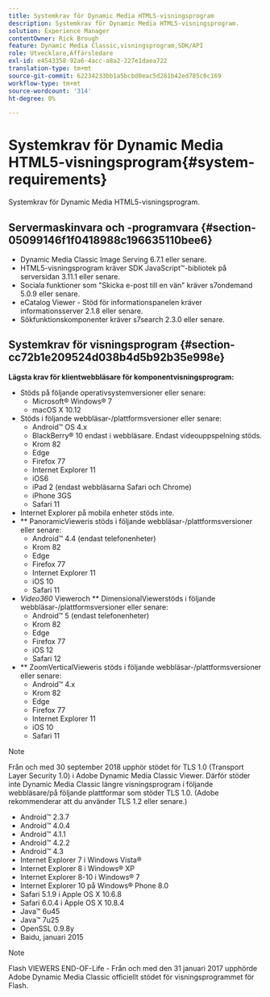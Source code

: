 ```yaml
---
title: Systemkrav för Dynamic Media HTML5-visningsprogram
description: Systemkrav för Dynamic Media HTML5-visningsprogram.
solution: Experience Manager
contentOwner: Rick Brough
feature: Dynamic Media Classic,visningsprogram,SDK/API
role: Utvecklare,Affärsledare
exl-id: e4543358-92a6-4acc-a8a2-227e1daea722
translation-type: tm+mt
source-git-commit: 62234233bb1a5bcbd0eac5d281b42ed785c0c169
workflow-type: tm+mt
source-wordcount: '314'
ht-degree: 0%

---
```


# Systemkrav för Dynamic Media HTML5-visningsprogram{#system-requirements}

Systemkrav för Dynamic Media HTML5-visningsprogram.

<!-- Updated April 06, 2021 from https://wiki.corp.adobe.com/pages/viewpage.action?spaceKey=scene7qa&title=s7Viewers%2C+S7SDK%2C+S7OnDemand+Release+Notes - Contact is Sasha -->

## Servermaskinvara och -programvara {#section-05099146f1f0418988c196635110bee6}

* Dynamic Media Classic Image Serving 6.7.1 eller senare.
* HTML5-visningsprogram kräver SDK JavaScript™-bibliotek på serversidan 3.11.1 eller senare.
* Sociala funktioner som &quot;Skicka e-post till en vän&quot; kräver s7ondemand 5.0.9 eller senare.
* eCatalog Viewer - Stöd för informationspanelen kräver informationsserver 2.1.8 eller senare.
* Sökfunktionskomponenter kräver s7search 2.3.0 eller senare.

## Systemkrav för visningsprogram {#section-cc72b1e209524d038b4d5b92b35e998e}

**Lägsta krav för klientwebbläsare för komponentvisningsprogram:**

* Stöds på följande operativsystemversioner eller senare:
   * Microsoft® Windows® 7
   * macOS X 10.12
* Stöds i följande webbläsar-/plattformsversioner eller senare:
   * Android™ OS 4.x
   * BlackBerry® 10 endast i webbläsare. Endast videouppspelning stöds.
   * Krom 82
   * Edge
   * Firefox 77
   * Internet Explorer 11
   * iOS6
   * iPad 2 (endast webbläsarna Safari och Chrome)
   * iPhone 3GS
   * Safari 11
* Internet Explorer på mobila enheter stöds inte.
* ** PanoramicVieweris stöds i följande webbläsar-/plattformsversioner eller senare:
   * Android™ 4.4 (endast telefonenheter)
   * Krom 82
   * Edge
   * Firefox 77
   * Internet Explorer 11
   * iOS 10
   * Safari 11
* *Video360* Vieweroch  ** DimensionalViewerstöds i följande webbläsar-/plattformsversioner eller senare:
   * Android™ 5 (endast telefonenheter)
   * Krom 82
   * Edge
   * Firefox 77
   * iOS 12
   * Safari 12
* ** ZoomVerticalVieweris stöds i följande webbläsar-/plattformsversioner eller senare:
   * Android™ 4.x
   * Krom 82
   * Edge
   * Firefox 77
   * Internet Explorer 11
   * iOS 10
   * Safari 11

>[!NOTE]
>
>Från och med 30 september 2018 upphör stödet för TLS 1.0 (Transport Layer Security 1.0) i Adobe Dynamic Media Classic Viewer. Därför stöder inte Dynamic Media Classic längre visningsprogram i följande webbläsare/på följande plattformar som stöder TLS 1.0. (Adobe rekommenderar att du använder TLS 1.2 eller senare.)

* Android™ 2.3.7
* Android™ 4.0.4
* Android™ 4.1.1
* Android™ 4.2.2
* Android™ 4.3
* Internet Explorer 7 i Windows Vista®
* Internet Explorer 8 i Windows® XP
* Internet Explorer 8-10 i Windows® 7
* Internet Explorer 10 på Windows® Phone 8.0
* Safari 5.1.9 i Apple OS X 10.6.8
* Safari 6.0.4 i Apple OS X 10.8.4
* Java™ 6u45
* Java™ 7u25
* OpenSSL 0.9.8y
* Baidu, januari 2015

>[!NOTE]
>
>Flash VIEWERS END-OF-Life - Från och med den 31 januari 2017 upphörde Adobe Dynamic Media Classic officiellt stödet för visningsprogrammet för Flash.
